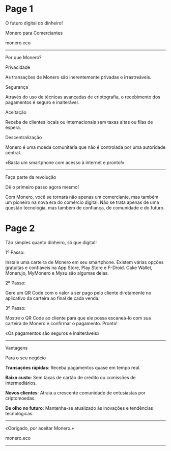 # Page 1

O futuro digital do dinheiro!

Monero para Comerciantes

monero.eco

---

Por que Monero?

Privacidade

As transações de Monero são inerentemente privadas e irrastreáveis.

Segurança

Através do uso de técnicas avançadas de criptografia, o recebimento dos pagamentos é seguro e inalterável.

Aceitação

Receba de clientes locais ou internacionais sem taxas altas ou filas de espera.

Descentralização

Monero é uma moeda comunitária que não é controlada por uma autoridade central.

«Basta um smartphone com acesso à internet e pronto!»

---

Faça parte da revolução

Dê o primeiro passo agora mesmo!

Com Monero, você se tornará não apenas um comerciante, mas também um pioneiro na nova era do comércio digital. Não se trata apenas de uma questão tecnológia, mas também de confiança, de comunidade e do futuro.

# Page 2

Tão simples quanto dinheiro, só que digital!

1º Passo:

Instale uma carteira de Monero em seu smartphone. Existem várias opções gratuitas e confiáveis na App Store, Play Store e F-Droid. Cake Wallet, Monerujo, MyMonero e Mysu são algumas delas.

2º Passo:

Gere um QR Code com o valor a ser pago pelo cliente diretamente no aplicativo da carteira ao final de cada venda.

3º Passo:

Mostre o QR Code ao cliente para que ele possa escaneá-lo com sua carteira de Monero e confirmar o pagamento. Pronto!

«Os pagamentos são seguros e inalteráveis»

---

Vantagens

Para o seu negócio

**Transações rápidas**: Receba pagamentos quase em tempo real.

**Baixo custo**: Sem taxas de cartão de crédito ou comissões de intermediários.

**Novos clientes**: Atraia a crescente comunidade de entusiastas por criptomoedas.

**De olho no futuro**: Mantenha-se atualizado às inovações e tendências tecnológicas.

---

«Obrigado,
por aceitar Monero.»

monero.eco

---
